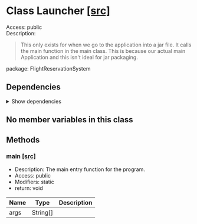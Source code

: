 # Class Launcher [[src]](https://github.com/jaxcksn/CS2363-FinalProject/tree/main/src/FlightReservationSystemLauncher.java)  



Access: public  
Description:  
 > This only exists for when we go to the application into a jar file. It calls the main function in the main class. This is because our actual main Application and this isn't ideal for jar packaging.  

package: FlightReservationSystem  

## Dependencies

<details>  
  <summary>  
    Show dependencies  
  </summary>  
  <ul>  
  </ul>  
</details>  

## No member variables in this class

## Methods

### main [[src]](https://github.com/jaxcksn/CS2363-FinalProject/tree/main/src/FlightReservationSystemLauncher.java#L17)

+ Description: The main entry function for the program.   
+ Access: public  
+ Modifiers: static 
+ return: void  

| Name | Type | Description |  
| ----- | ----- | ----- |  
| args | String[] |  |  


